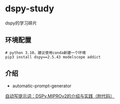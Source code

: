 # dspy-study

dspy的学习碎片

## 环境配置

```commandline
# python 3.10，建议使用conda新建一个环境
pip3 install dspy==2.5.43 modelscope addict
```

## 介绍

- automatic-prompt-generator

[自动写提示词：DSPy.MIPROv2的介绍与实践（附代码）](https://mp.weixin.qq.com/s/HZdcmhBKM9y8SPAS_R6F6g)
